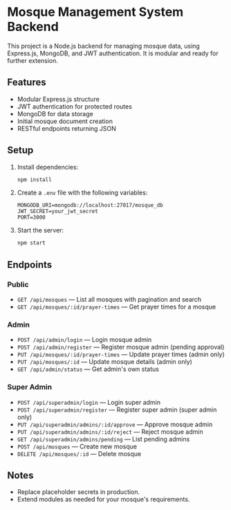 # Mosque Management System Backend

This project is a Node.js backend for managing mosque data, using Express.js, MongoDB, and JWT authentication. It is modular and ready for further extension.

## Features

- Modular Express.js structure
- JWT authentication for protected routes
- MongoDB for data storage
- Initial mosque document creation
- RESTful endpoints returning JSON

## Setup

1. Install dependencies:
   ```bash
   npm install
   ```
2. Create a `.env` file with the following variables:
   ```env
   MONGODB_URI=mongodb://localhost:27017/mosque_db
   JWT_SECRET=your_jwt_secret
   PORT=3000
   ```
3. Start the server:
   ```bash
   npm start
   ```

## Endpoints

### Public

- `GET /api/mosques` — List all mosques with pagination and search
- `GET /api/mosques/:id/prayer-times` — Get prayer times for a mosque

### Admin

- `POST /api/admin/login` — Login mosque admin
- `POST /api/admin/register` — Register mosque admin (pending approval)
- `PUT /api/mosques/:id/prayer-times` — Update prayer times (admin only)
- `PUT /api/mosques/:id` — Update mosque details (admin only)
- `GET /api/admin/status` — Get admin's own status

### Super Admin

- `POST /api/superadmin/login` — Login super admin
- `POST /api/superadmin/register` — Register super admin (super admin only)
- `PUT /api/superadmin/admins/:id/approve` — Approve mosque admin
- `PUT /api/superadmin/admins/:id/reject` — Reject mosque admin
- `GET /api/superadmin/admins/pending` — List pending admins
- `POST /api/mosques` — Create new mosque
- `DELETE /api/mosques/:id` — Delete mosque

## Notes

- Replace placeholder secrets in production.
- Extend modules as needed for your mosque's requirements.
